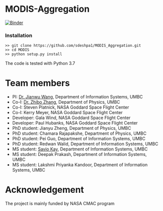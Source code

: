 # MODIS-Aggregation
[![Binder](https://binder.pangeo.io/badge.svg)](https://binder.pangeo.io/v2/gh/big-data-lab-umbc/MODIS-Aggregation/master)

### Installation
```
>> git clone https://github.com/sdeshpa1/MODIS_Aggregation.git
>> cd MODIS
>> python setup.py install
```

The code is tested with Python 3.7

# Team members
- PI: [Dr. Jianwu Wang](https://userpages.umbc.edu/~jianwu/), Department of Information Systems, UMBC
- Co-I: [Dr. Zhibo Zhang](https://physics.umbc.edu/people/faculty/zhang/), Department of Physics, UMBC
- Co-I: Steven Platnick, NASA Goddard Space Flight Center
- Co-I: Kerry Meyer, NASA Goddard Space Flight Center
- Developer: Gala Wind, NASA Goddard Space Flight Center
- Developer: Paul Hubanks, NASA Goddard Space Flight Center
- PhD student: Jianyu Zheng, Department of Physics, UMBC
- PhD student: Chamara Rajapakshe, Department of Physics, UMBC
- PhD student: Pei Guo, Department of Information Systems, UMBC
- PhD student: Redwan Walid, Department of Information Systems, UMBC
- MS student: [Savio Kay](https://saviokay.com), Department of Information Systems, UMBC
- MS student: Deepak Prakash, Department of Information Systems, UMBC
- MS student: Lakshmi Priyanka Kandoor, Department of Information Systems, UMBC

# Acknowledgement
The project is mainly funded by NASA CMAC program
